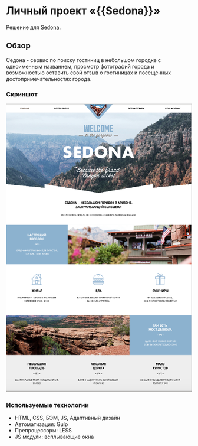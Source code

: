 # Личный проект «{{Sedona}}»

Решение для [Sedona](https://sedona.vercel.app/index.html).

## Обзор

Седона - сервис по поиску гостиниц в небольшом городке с одноименным названием, просмотр фотографий города и возможностью оставить свой отзыв о гостиницах и посещенных достопримечательностях города.

### Скриншот

![](./screenshot.png)

### Используемые технологии

- HTML, CSS, БЭМ, JS, Адаптивный дизайн
- Автоматизация: Gulp
- Препроцессоры: LESS
- JS модули: всплывающие окна
